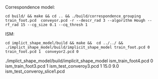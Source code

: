 Correspondence model:
```
cd build/ && make && cd .. && ./build/correspondence_grouping train_foot.pcd  conveyor.pcd -r --descr_rad 3 --algorithm Hough --rf_rad 15 --cg_size 0.1 --cq_thresh 1 
```

ISM:
```
cd implict_shape_model/build && make &&  cd ../../ && ./implict_shape_model/build/implicit_shape_model train_foot.pcd 0 train_foot.pcd 1  conveyor2.pcd 0
```

./implict_shape_model/build/implicit_shape_model ism_train_foot4.pcd 0 ism_train_foot3.pcd 1  ism_test_converoy3.pcd 1 15.0 9.0
ism_test_converoy_slice1.pcd